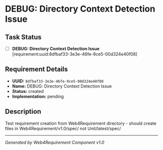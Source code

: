 # DEBUG: Directory Context Detection Issue

## Task Status
- [ ] **DEBUG: Directory Context Detection Issue** [requirement:uuid:8dfbaf33-3e3e-46fe-9ce5-00d324e40f08]

## Requirement Details

- **UUID:** `8dfbaf33-3e3e-46fe-9ce5-00d324e40f08`
- **Name:** DEBUG: Directory Context Detection Issue
- **Status:** created
- **Implementation:** pending

## Description

Test requirement creation from Web4Requirement directory - should create files in Web4Requirement/v1.0/spec/ not Unit/latest/spec/

---

*Generated by Web4Requirement Component v1.0*